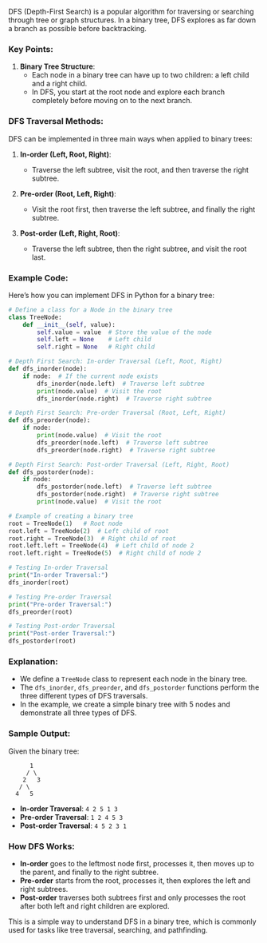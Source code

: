 DFS (Depth-First Search) is a popular algorithm for traversing or searching through tree or graph structures. In a binary tree, DFS explores as far down a branch as possible before backtracking.

### Key Points:
1. **Binary Tree Structure**:
   - Each node in a binary tree can have up to two children: a left child and a right child.
   - In DFS, you start at the root node and explore each branch completely before moving on to the next branch.

### DFS Traversal Methods:
DFS can be implemented in three main ways when applied to binary trees:
1. **In-order (Left, Root, Right)**: 
   - Traverse the left subtree, visit the root, and then traverse the right subtree.
   
2. **Pre-order (Root, Left, Right)**: 
   - Visit the root first, then traverse the left subtree, and finally the right subtree.
   
3. **Post-order (Left, Right, Root)**: 
   - Traverse the left subtree, then the right subtree, and visit the root last.

### Example Code:
Here’s how you can implement DFS in Python for a binary tree:

```python
# Define a class for a Node in the binary tree
class TreeNode:
    def __init__(self, value):
        self.value = value  # Store the value of the node
        self.left = None    # Left child
        self.right = None   # Right child

# Depth First Search: In-order Traversal (Left, Root, Right)
def dfs_inorder(node):
    if node:  # If the current node exists
        dfs_inorder(node.left)  # Traverse left subtree
        print(node.value)  # Visit the root
        dfs_inorder(node.right)  # Traverse right subtree

# Depth First Search: Pre-order Traversal (Root, Left, Right)
def dfs_preorder(node):
    if node:
        print(node.value)  # Visit the root
        dfs_preorder(node.left)  # Traverse left subtree
        dfs_preorder(node.right)  # Traverse right subtree

# Depth First Search: Post-order Traversal (Left, Right, Root)
def dfs_postorder(node):
    if node:
        dfs_postorder(node.left)  # Traverse left subtree
        dfs_postorder(node.right)  # Traverse right subtree
        print(node.value)  # Visit the root

# Example of creating a binary tree
root = TreeNode(1)   # Root node
root.left = TreeNode(2)  # Left child of root
root.right = TreeNode(3)  # Right child of root
root.left.left = TreeNode(4)  # Left child of node 2
root.left.right = TreeNode(5)  # Right child of node 2

# Testing In-order Traversal
print("In-order Traversal:")
dfs_inorder(root)

# Testing Pre-order Traversal
print("Pre-order Traversal:")
dfs_preorder(root)

# Testing Post-order Traversal
print("Post-order Traversal:")
dfs_postorder(root)
```

### Explanation:
- We define a `TreeNode` class to represent each node in the binary tree.
- The `dfs_inorder`, `dfs_preorder`, and `dfs_postorder` functions perform the three different types of DFS traversals.
- In the example, we create a simple binary tree with 5 nodes and demonstrate all three types of DFS.

### Sample Output:
Given the binary tree:
```
      1
     / \
    2   3
   / \
  4   5
```
- **In-order Traversal**: `4 2 5 1 3`
- **Pre-order Traversal**: `1 2 4 5 3`
- **Post-order Traversal**: `4 5 2 3 1`

### How DFS Works:
- **In-order** goes to the leftmost node first, processes it, then moves up to the parent, and finally to the right subtree.
- **Pre-order** starts from the root, processes it, then explores the left and right subtrees.
- **Post-order** traverses both subtrees first and only processes the root after both left and right children are explored. 

This is a simple way to understand DFS in a binary tree, which is commonly used for tasks like tree traversal, searching, and pathfinding.